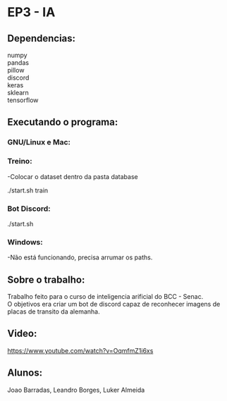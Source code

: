 # EP3 - IA

## Dependencias:

numpy \
pandas \
pillow \
discord \
keras \
sklearn \
tensorflow

## Executando o programa:

### GNU/Linux e Mac:

### Treino:

-Colocar o dataset dentro da pasta database

./start.sh train

### Bot Discord:

./start.sh

### Windows:

-Não está funcionando, precisa arrumar os paths.

## Sobre o trabalho:

Trabalho feito para o curso de inteligencia arificial do BCC - Senac. \
O objetivos era criar um bot de discord capaz de reconhecer imagens de placas de transito da alemanha.

## Video:

https://www.youtube.com/watch?v=OqmfmZ1i6xs

## Alunos:

Joao Barradas, Leandro Borges, Luker Almeida
